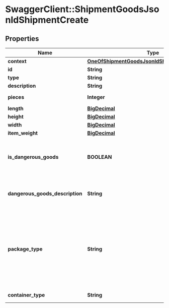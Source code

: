 # SwaggerClient::ShipmentGoodsJsonldShipmentCreate

## Properties
Name | Type | Description | Notes
------------ | ------------- | ------------- | -------------
**context** | [**OneOfShipmentGoodsJsonldShipmentCreateContext**](OneOfShipmentGoodsJsonldShipmentCreateContext.md) |  | [optional] 
**id** | **String** |  | [optional] 
**type** | **String** |  | [optional] 
**description** | **String** |  | 
**pieces** | **Integer** |  | [default to 1]
**length** | [**BigDecimal**](BigDecimal.md) |  | [optional] 
**height** | [**BigDecimal**](BigDecimal.md) |  | [optional] 
**width** | [**BigDecimal**](BigDecimal.md) |  | [optional] 
**item_weight** | [**BigDecimal**](BigDecimal.md) |  | [optional] 
**is_dangerous_goods** | **BOOLEAN** | Need to know if this a dangerous goods shipment | 
**dangerous_goods_description** | **String** | If is dangerous goods, a description is required | [optional] 
**package_type** | **String** |            [P] Piece,           [G] Bag,           [B] Box,           [K] Case,           [T] Tube,           [C] Crate,           [L] Loose,           [E] Pallet,           [S] Skid,           [U] Tub,           [D] Drum,           [N] Container          | 
**container_type** | **String** | Container Type | [optional] 

